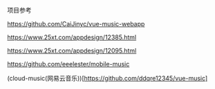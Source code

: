 项目参考

https://github.com/CaiJinyc/vue-music-webapp

https://www.25xt.com/appdesign/12385.html

https://www.25xt.com/appdesign/12095.html

https://github.com/eeelester/mobile-music

(cloud-music(网易云音乐))[https://github.com/ddqre12345/vue-music]